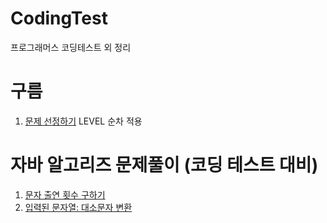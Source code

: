 # CodingTest
프로그래머스 코딩테스트 외 정리


# 구름
1. [문제 선정하기](CodingTest/src/_goorm1/Main.java) LEVEL 순차 적용

# 자바 알고리즈 문제풀이 (코딩 테스트 대비)
1. [문자 출연 횟수 구하기](CodingTest/src/_J01/Main.java)
2. [입력된 문자열: 대소문자 변환](CodingTest/src/_J02/Main.java)
